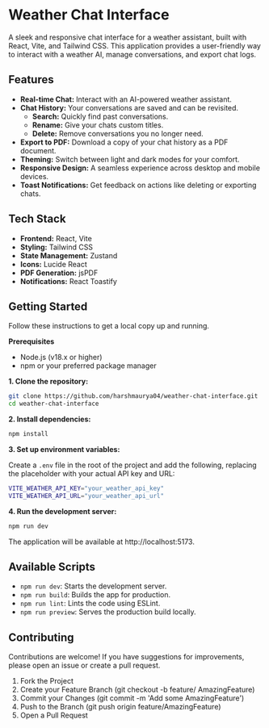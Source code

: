 # Weather Chat Interface

A sleek and responsive chat interface for a weather assistant, built with React, Vite, and Tailwind CSS. This application provides a user-friendly way to interact with a weather AI, manage conversations, and export chat logs.

## Features

- **Real-time Chat:** Interact with an AI-powered weather assistant.
- **Chat History:** Your conversations are saved and can be revisited.
    - **Search:** Quickly find past conversations.
    - **Rename:** Give your chats custom titles.
    - **Delete:** Remove conversations you no longer need.
- **Export to PDF:** Download a copy of your chat history as a PDF document.
- **Theming:** Switch between light and dark modes for your comfort.
- **Responsive Design:** A seamless experience across desktop and mobile devices.
- **Toast Notifications:** Get feedback on actions like deleting or exporting chats.

## Tech Stack

- **Frontend:** React, Vite
- **Styling:** Tailwind CSS
- **State Management:** Zustand
- **Icons:** Lucide React
- **PDF Generation:** jsPDF
- **Notifications:** React Toastify

## Getting Started

Follow these instructions to get a local copy up and running.

**Prerequisites**
- Node.js (v18.x or higher)
- npm or your preferred package manager

**1. Clone the repository:**

```bash
git clone https://github.com/harshmaurya04/weather-chat-interface.git
cd weather-chat-interface
```

**2. Install dependencies:**

```bash
npm install
```

**3. Set up environment variables:**

Create a ```.env``` file in the root of the project and add the following, replacing the placeholder with your actual API key and URL:

```bash
VITE_WEATHER_API_KEY="your_weather_api_key"
VITE_WEATHER_API_URL="your_weather_api_url"
```

**4. Run the development server:**

```bash
npm run dev
```
The application will be available at http://localhost:5173.


## Available Scripts

- ```npm run dev```: Starts the development server.
- ```npm run build```: Builds the app for production.
- ```npm run lint```: Lints the code using ESLint.
- ```npm run preview```: Serves the production build locally.


## Contributing

Contributions are welcome! If you have suggestions for improvements, please open an issue or create a pull request.

1. Fork the Project
2. Create your Feature Branch (git checkout -b feature/ AmazingFeature)
3. Commit your Changes (git commit -m 'Add some AmazingFeature')
4. Push to the Branch (git push origin feature/AmazingFeature)
5. Open a Pull Request


